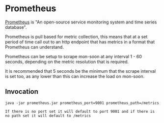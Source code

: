 Prometheus
====

[Prometheus](http://prometheus.io/) is "An open-source service monitoring system and time series database".

Prometheus is pull based for metric collection, this means that at a set period of time call out to an http endpoint that has metrics
in a format that Prometheus can understand.

Prometheus can be setup to scrape mon-soon at any interval 1 - 60 seconds, depending on the metric resolution that is required.

It is recommended that 5 seconds be the minimum that the scrape interval is set too, as any lower than this can increase the load on mon-soon.



Invocation
----

    java -jar prometheus.jar prometheus_port=9001 prometheus_path=/metrics
    
    If there is no port set it will default to port 9001 and if there is no path set it will default to /metrics 

